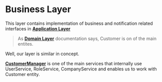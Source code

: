 # Business Layer


This layer contains implementation of business and notification related interfaces in __[Application Layer](../../Core/Application)__ 

> As __[Domain Layer](../../Core/Domain)__  documentation says, Customer is on of the main entites.


Well, our layer is similar in concept.

__[CustomerManager](./Services/CustomerManager.cs)__ is one of the main services that internally use UserService, RoleService, CompanyService
and enables us to work with Customer entity.